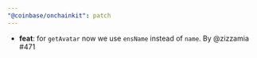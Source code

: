 ```yaml
---
"@coinbase/onchainkit": patch
---
```


- **feat**: for `getAvatar` now we use `ensName` instead of `name`. By @zizzamia #471

